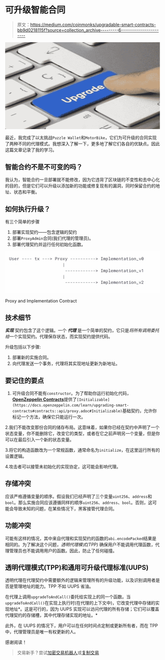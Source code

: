 # 可升级智能合同

> 原文：<https://medium.com/coinmonks/upgradable-smart-contracts-bb9d0218115f?source=collection_archive---------6----------------------->

![](img/2fc2611d1253aa8d68724bcadbc78e20.png)

最近，我完成了以太挑战`Puzzle Wallet`和`MotorBike`，它们为可升级的合同实现了两种不同的代理模式。我想深入了解一下，更多地了解它们各自的优缺点。因此这篇文章记录了我的学习。

## 智能合约不是不可变的吗？

我认为，智能合约一旦部署就不能修改，因为它违背了区块链的不变性和去中心化的目的，但是它们可以升级以添加新的功能或修复现有的漏洞，同时保留合约的地址、状态和平衡。

## 如何执行升级？

有三个简单的步骤

1.  部署实现契约——包含逻辑的契约
2.  部署`ProxyAdmin`合同(我们代理的管理员)。
3.  部署代理契约并运行任何初始化函数。

![](img/4e79f85574b48ade0dfd623089c625b8.png)

Proxy and Implementation Contract

## 技术细节

***实现*** 契约包含了这个逻辑。一个 ***代理*** 是一个简单的契约，它只是*将所有调用委托给*一个实现契约。代理保存状态，而实现契约提供代码。

升级包括以下步骤:

1.  部署新的实施合同。
2.  向代理发送一个事务，代理将其实现地址更新为新地址。

## 要记住的要点

1.  可升级合同不能有`constructor`。为了帮助你运行初始化代码，[**OpenZeppelin Contracts**](https://docs.openzeppelin.com/contracts/4.x/)提供了`[Initializable](https://docs.openzeppelin.com/learn/upgrading-smart-contracts#contracts::api/proxy.adoc#Initializable)`基础契约，允许你标记一个方法，确保它只能运行一次。

2.我们不能改变那份合同的储存布局。这意味着，如果你已经在契约中声明了一个状态变量，你不能删除它，改变它的类型，或者在它之前声明另一个变量，但是你可以在最后引入一个新的状态变量。

3.将它的构造函数改为一个常规函数，通常命名为`initialize`，在这里运行所有的设置逻辑。

4.攻击者可以接管未初始化的实现协定，这可能会影响代理。

## 存储冲突

应该严格遵循变量的顺序。假设我们已经声明了三个变量`uint256`、`address`和`bool`。那么实施合同应该遵循同样的顺序`uint256`、`address`、`bool`。否则，这可能会导致未知的问题，在某些情况下，黑客接管代理合同。

## 功能冲突

可能有这样的情况，其中来自代理和实现契约的函数的`abi.encodePacked`结果是相同的。为了解决这个问题，*透明代理模式(TPP)* 确保用户不能调用代理函数，代理管理员也不能调用用户的函数。因此，防止了任何碰撞。

## 透明代理模式(TPP)和通用可升级代理标准(UUPS)

透明代理在代理契约中需要额外的逻辑来管理所有的升级功能，以及识别调用者是否是管理地址的能力。TPP 不如 UUPS 省油。

在代理上调用`upgradeToAndCall()`委托给实现上的同一个函数。当`upgradeToAndCall()`在实现上执行时(在代理的上下文中)，它改变代理中存储的实现地址*。这是可行的，因为 UUPS 实现可以访问代理的所有存储；它们可以覆盖代理契约的存储槽，其中代理存储实现的地址。*

此外，在 UUPS 的情况下，用户可以在任何时间点定制或更新所有者，而在 TPP 中，代理管理员是唯一有权更新的人。

感谢阅读！

> 交易新手？尝试[加密交易机器人](/coinmonks/crypto-trading-bot-c2ffce8acb2a)或[复制交易](/coinmonks/top-10-crypto-copy-trading-platforms-for-beginners-d0c37c7d698c)